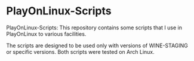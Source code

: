 # PlayOnLinux-Scripts
PlayOnLinux-Scripts: This repository contains some scripts that I use in PlayOnLinux to various facilities.

The scripts are designed to be used only with versions of WINE-STAGING or specific versions. Both scripts were tested on Arch Linux.
